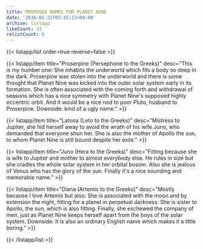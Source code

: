 ```yaml
---
title: PROPOSED NAMES FOR PLANET NINE
date: '2016-01-21T03:15:12+00:00'
archive: listapp
likeCount: 33
relistCount: 8
---
```


{{< listapp/list order=true reverse=false >}}

   {{< listapp/item title="Proserpine (Persephone to the Greeks)"
      desc="This is my number one: She inhabits the underworld which fits a body so deep in the dark. Proserpine was stolen into the underworld and there is some thought that Planet Nine was kicked into the outer solar system early in its formation. She is often associated with the coming forth and withdrawal of seasons which has a nice symmetry with Planet Nine's supposed highly eccentric orbit. And it would be a nice nod to poor Pluto, husband to Proserpine. Downside: kind of a ugly name." >}}

   {{< listapp/item title="Latona (Leto to the Greeks)"
      desc="Mistress to Jupiter, she hid herself away to avoid the wrath of his wife Juno, who demanded that everyone shun her. She is also the mother of Apollo the sun, to whom Planet Nine is still bound despite her exile." >}}

   {{< listapp/item title="Juno (Hera to the Greeks)"
      desc="Fitting because she is wife to Jupiter and mother to almost everybody else. He rules in size but she cradles the whole solar system in her orbital bosom. Also she is jealous of Venus who has the glory of the sun. Finally it's a nice sounding and memorable name." >}}

   {{< listapp/item title="Diana (Artemis to the Greeks)"
      desc="Mostly because I love Artemis but also: She is associated with the moon and by extension the night, fitting for a planet in perpetual darkness. She is sister to Apollo, the sun, which is also fitting. Finally, she eschewed the company of men, just as Planet Nine keeps herself apart from the boys of the solar system. Downside: It is also an ordinary English name which makes it a little boring." >}}

{{< /listapp/list >}}
